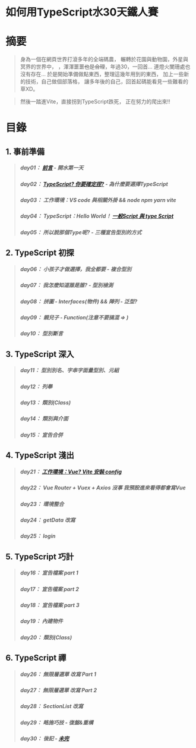 # 如何用TypeScript水30天鐵人賽

# 摘要
> 身為一個在網頁世界打滾多年的全端碼農，
> 輾轉於花園與動物園，外星與冥界的世界中，
> ，渾渾噩噩~~也是合理~~，年過30，一回首...
> 連燈火闌珊處也沒有存在...
> 於是開始準備做點東西，整理這幾年用到的東西，
> 加上一些新的技術，自己做個部落格，
> 讓多年後的自己，回首起碼能看見一些難看的草XD。

> 然後一踏進Vite，直接拐到TypeScript跌死，
> 正在努力的爬出來!!


# 目錄

## 1. 事前準備
> ##### day01： [前言](https://tw.alphacamp.co/blog/most-in-demand-programming-language(參考)) - 開水第一天
> ##### day02： [TypeScript? 你要確定捏?](https://jackthenomad.com/why-typescript-is-the-best-way-to-write-front-end-in-2019-feb855f9b164) - 為什麼要選擇TypeScript
> ##### day03： 工作環境：VS code 與相關外掛 && node npm yarn vite
> ##### day04： TypeScript：Hello World！ [一般Script 與 type Script](https://www.runoob.com/typescript/ts-tutorial.html)
> ##### day05： 所以說那個Type呢? - 三種宣告型別的方式

## 2. TypeScript 初探
> ##### day06： 小孩子才做選擇，我全都要 - 複合型別
> ##### day07： 我怎麼知道誰是誰? - 型別檢測
> ##### day08： 拼圖 - Interfaces(物件) && 陣列 - 泛型?
> ##### day09： 親兒子 - Function(注意不要搞混 => )
> ##### day10： 型別斷言

## 3. TypeScript 深入
> ##### day11： 型別別名、字串字面量型別、元組
> ##### day12： 列舉
> ##### day13： 類別(Class)
> ##### day14： 類別與介面
> ##### day15： 宣告合併

## 4. TypeScript 淺出
> ##### day21： [工作環境：Vue? Vite 安裝 config](https://juejin.cn/post/7051565418460217375)
> ##### day22： Vue Router + Vuex + Axios 沒事 我預設進來看得都會寫Vue
> ##### day23： 環境整合
> ##### day24： getData 改寫
> ##### day25： login

## 5. TypeScript 巧計
> ##### day16： 宣告檔案 part 1
> ##### day17： 宣告檔案 part 2
> ##### day18： 宣告檔案 part 3
> ##### day19： 內建物件
> ##### day20： 類別(Class)

## 6. TypeScript 禪
> ##### day26： 無限層選單 改寫 Part 1
> ##### day27： 無限層選單 改寫 Part 2
> ##### day28： SectionList 改寫
> ##### day29： 略施巧技 - 復盤&重構
> ##### day30： 後記 - [未完](https://willh.gitbook.io/typescript-tutorial/advanced/further-reading)
